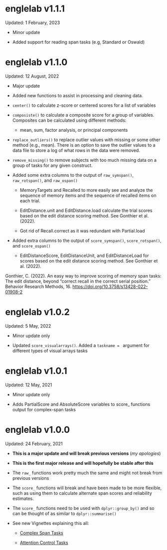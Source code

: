 # englelab v1.1.1

Updated: 1 February, 2023

- Minor update

- Added support for reading span tasks (e.g, Standard or Oswald)

# englelab v1.1.0

Updated: 12 August, 2022

- Major update

- Added new functions to assist in processing and cleaning data.

- `center()` to calculate z-score or centered scores for a list of variables

- `composiste()` to calculate a composite score for a group of variables. Composites can be calculated using different methods:

    - mean, sum, factor analysis, or principal components
    
- `replace_outliers()` to replace outlier values with missing or some other method (e.g., mean). There is an option to save the outlier values to a data file to store a log of what rows in the data were removed.

- `remove_missing()` to remove subjects with too much missing data on a group of tasks for any given construct. 

- Added some extra columns to the output of `raw_symspan()`, `raw_rotspan()`, and `raw_ospan()`

    - MemoryTargets and Recalled to more easily see and analyze the sequence of memory items
    and the sequence of recalled items on each trial.

    - EditDistance.unit and EditDistance.load calculate the trial scores based on 
    the edit distance scoring method. See Gonthier et al. (2022).
    
    - Got rid of Recall.correct as it was redundant with Partial.load
    
- Added extra columns to the output of `score_symspan()`, `score_rotspan()`, and `score_ospan()`

    - EditDistanceScore, EditDistanceUnit, and EditDistanceLoad for scores based on 
    the edit distance scoring method. See Gonthier et al. (2022).
    
Gonthier, C. (2022). An easy way to improve scoring of memory span tasks: The edit distance, beyond “correct recall in the correct serial position.” Behavior Research Methods, 16. https://doi.org/10.3758/s13428-022-01908-2

# englelab v1.0.2

Updated: 5 May, 2022

- Minor update only

- Updated `score_visualarrays()`. Added a `taskname = ` argument for different types of visual arrays tasks

# englelab v1.0.1

Updated: 12 May, 2021

-   Minor update only

-   Adds PartialScore and AbsoluteScore variables to score\_ functions output for complex-span tasks

# englelab v1.0.0

Updated: 24 February, 2021

-   **This is a major update and will break previous versions** (*my apologies*)

-   **This is the first major release and will hopefully be stable after this**

-   The `raw_` functions work pretty much the same and might not break from previous versions

-   The `score_` functions will break and have been made to be more flexible, such as using them to calculate alternate span scores and reliability estimates.

-   The `score_` functions need to be used with `dplyr::group_by()` and so can be thought of as similar to `dplyr::summarise()`

-   See new Vignettes explaining this all:

    -   [Complex Span Tasks](https://englelab.github.io/englelab/articles/Complex_Span.html)

    -   [Attention Control Tasks](https://englelab.github.io/englelab/articles/Attention_Control.html)
